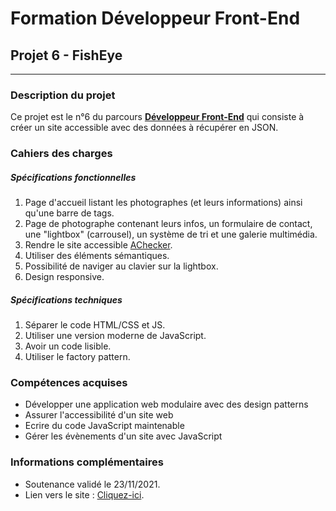 <meta property="og:image" content="https://raw.githubusercontent.com/sebastien-d-me/FishEye/main/ressources/img/Logo.png">

# Formation Développeur Front-End
## Projet 6 - FishEye
------------
### Description du projet
Ce projet est le n°6 du parcours [**Développeur Front-End**](https://openclassrooms.com/fr/paths/314-developpeur-front-end "Développeur Front-End") qui consiste à créer un site accessible avec des données à récupérer en JSON.
### Cahiers des charges
##### Spécifications fonctionnelles
1. Page d'accueil listant les photographes (et leurs informations) ainsi qu'une barre de tags.
2. Page de photographe contenant leurs infos, un formulaire de contact, une "lightbox" (carrousel), un système de tri et une galerie multimédia.
3. Rendre le site accessible [AChecker](https://achecker.achecks.ca/checker/index.php "AChecker").
4. Utiliser des éléments sémantiques.
5. Possibilité de naviger au clavier sur la lightbox.
6. Design responsive.

##### Spécifications techniques
1. Séparer le code HTML/CSS et JS.
2. Utiliser une version moderne de JavaScript.
3. Avoir un code lisible.
4. Utiliser le factory pattern.

### Compétences acquises
- Développer une application web modulaire avec des design patterns
- Assurer l'accessibilité d'un site web
- Ecrire du code JavaScript maintenable
- Gérer les évènements d'un site avec JavaScript

### Informations complémentaires
- Soutenance validé le 23/11/2021.
- Lien vers le site : [Cliquez-ici](https://sebastien-d-me.github.io/FishEye/ "Cliquez-ici").
